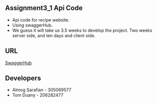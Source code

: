 ## Assignment3_1 Api Code
  * Api code for recipe website.
  * Using swaggerHub.
  * We guess it will take us 3.5 weeks to develop the project. Two weeks server side, and ten days and client side.


## URL
[SwaggerHub](https://app.swaggerhub.com/apis-docs/almogs575/Recipes/2.0.0)

## Developers
  * Almog Sarafian - 305069577
  * Tom Duany - 206282477
